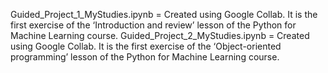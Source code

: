 Guided_Project_1_MyStudies.ipynb = Created using Google Collab. It is the first exercise of the ‘Introduction and review’ lesson of the Python for Machine Learning course. 
Guided_Project_2_MyStudies.ipynb = Created using Google Collab. It is the first exercise of the ‘Object-oriented programming’ lesson of the Python for Machine Learning course. 
